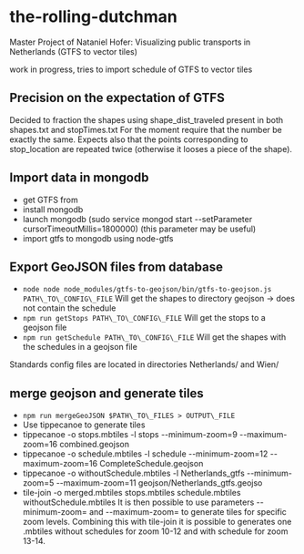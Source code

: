 # the-rolling-dutchman
Master Project of Nataniel Hofer: Visualizing public transports in Netherlands (GTFS to vector tiles)

work in progress, tries to import schedule of GTFS to vector tiles

## Precision on the expectation of GTFS
Decided to fraction the shapes using shape\_dist\_traveled present in both shapes.txt and stopTimes.txt
For the moment require that the number be exactly the same.
Expects also that the points corresponding to stop_location are repeated twice (otherwise it looses a piece of the shape).

## Import data in mongodb
* get GTFS from 
* install mongodb 
* launch mongodb (sudo service mongod start --setParameter cursorTimeoutMillis=1800000) (this parameter may be useful)
* import gtfs to mongodb using node-gtfs

## Export GeoJSON files from database

* ```node node node_modules/gtfs-to-geojson/bin/gtfs-to-geojson.js PATH\_TO\_CONFIG\_FILE```
Will get the shapes to directory geojson -> does not contain the schedule
* ```npm run getStops PATH\_TO\_CONFIG\_FILE```
Will get the stops to a geojson file
* ```npm run getSchedule PATH\_TO\_CONFIG\_FILE```
Will get the shapes with the schedules in a geojson file

Standards config files are located in directories Netherlands/ and Wien/
## merge geojson and generate tiles

* ```npm run mergeGeoJSON $PATH\_TO\_FILES > OUTPUT\_FILE```
* Use tippecanoe to generate tiles
* tippecanoe -o stops.mbtiles -l stops --minimum-zoom=9 --maximum-zoom=16 combined.geojson
* tippecanoe -o schedule.mbtiles -l schedule --minimum-zoom=12 --maximum-zoom=16 CompleteSchedule.geojson
* tippecanoe -o withoutSchedule.mbtiles -l Netherlands_gtfs --minimum-zoom=5 --maximum-zoom=11 geojson/Netherlands_gtfs.geojso
* tile-join -o merged.mbtiles stops.mbtiles schedule.mbtiles withoutSchedule.mbtiles
It is then possible to use parameters --minimum-zoom= and --maximum-zoom= to generate tiles for specific zoom levels.
Combining this with tile-join it is possible to generates one .mbtiles without schedules for zoom 10-12 and with schedule for zoom 13-14. 
